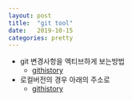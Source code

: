 ```yaml
---
layout: post
title:  "git tool"
date:   2019-10-15
categories: pretty
---
```


+ git 변경사항을 엑티브하게 보는방법
  + [githistory](https://githistory.xyz/)
+ 로컬버전의 경우 아래의 주소로
  + [githistory](https://github.com/pomber/git-history/tree/master/cli)
